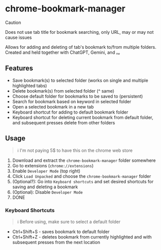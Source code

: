 # chrome-bookmark-manager
> [!CAUTION]
> Does not use tab title for bookmark searching, only URL, may or may not cause issues

Allows for adding and deleting of tab's bookmark to/from multiple folders. Created and held together with ChatGPT, Gemini, and <sub><sup><sub>me</sub></sup><sub>

## Features
- Save bookmark(s) to selected folder (works on single and multiple highlighted tabs)
- Delete bookmark(s) from selected folder (^ same)
- Choose default folder for bookmarks to be saved to (persistent)
- Search for bookmark based on keyword in selected folder
- Open a selected bookmark in a new tab
- Keyboard shortcut for adding to default bookmark folder
- Keyboard shortcut for deleting current bookmark from default folder, and subsequent presses delete from other folders

## Usage
> :information_source: I'm not paying 5$ to have this on the chrome web store  

1. Download and extract the `chrome-bookmark-manager` folder somewhere 
2. Go to extensions (`chrome://extensions`)
3. Enable `Developer Mode` (top right)
4. Click `Load Unpacked` and choose the `chrome-bookmark-manager` folder
5. (Optional?): Go into `Keyboard shortcuts` and set desired shortcuts for saving and deleting a bookmark
6. (Optional): Disable `Developer Mode`
7. DONE

### Keyboard Shortcuts
> :information_source: Before using, make sure to select a default folder
- Ctrl+Shift+S - saves bookmark to default folder
- Ctrl+Shift+Z - deletes bookmark from currently highlighted and with subsequent presses from the next location
